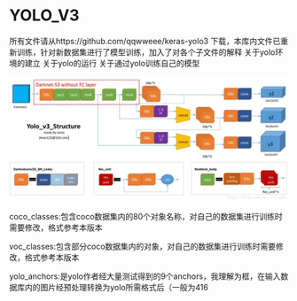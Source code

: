 # YOLO_V3
所有文件请从https://github.com/qqwweee/keras-yolo3 下载，本库内文件已重新训练，针对新数据集进行了模型训练，加入了对各个子文件的解释
关于yolo环境的建立
关于yolo的运行
关于通过yolo训练自己的模型

![yolov3主体框架](https://github.com/Tu-Jiawei/YOLO_V3/blob/master/test_yolo_v3/2018100917221176.jpg)

coco_classes:包含coco数据集内的80个对象名称，对自己的数据集进行训练时需要修改，格式参考本版本

voc_classes:包含部分coco数据集内的对象，对自己的数据集进行训练时需要修改，格式参考本版本

yolo_anchors:是yolo作者经大量测试得到的9个anchors，我理解为框，在输入数据库内的图片经预处理转换为yolo所需格式后（一般为416
